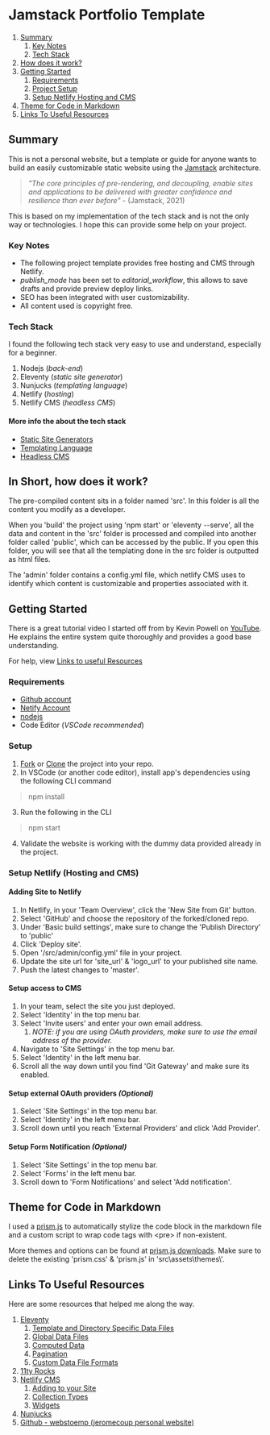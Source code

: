 # Jamstack Portfolio Template

1. [Summary](#summary)
    1. [Key Notes](#key-notes)
    2. [Tech Stack](#tech-stack)
2. [How does it work?](#in-short-how-does-it-work)
3. [Getting Started](#getting-started)
    1. [Requirements](#requirements)
    2. [Project Setup](#setup)
    3. [Setup Netlify Hosting and CMS](#setup-netlify-hosting-and-cms)
4. [Theme for Code in Markdown](#theme-for-code-in-markdown)
5. [Links To Useful Resources](#links-to-useful-resources)


## Summary

This is not a personal website, but a template or guide for anyone wants to build an easily customizable static website using the [Jamstack](https://jamstack.org/) architecture.

> *"The core principles of pre-rendering, and decoupling, enable sites and applications to be delivered with greater confidence and resilience than ever before"* - (Jamstack, 2021)

This is based on my implementation of the tech stack and is not the only way or technologies. I hope this can provide some help on your project.

### Key Notes
- The following project template provides free hosting and CMS through Netlify.
- *publish_mode* has been set to *editorial_workflow*, this allows to save drafts and provide preview deploy links.
- SEO has been integrated with user customizability.
- All content used is copyright free.

### Tech Stack

I found the following tech stack very easy to use and understand, especially for a beginner.
1. Nodejs (*back-end*)
2. Eleventy (*static site generator*)
3. Nunjucks (*templating language*)
4. Netlify (*hosting*)
5. Netlify CMS (*headless CMS*)

#### More info the about the tech stack

- [Static Site Generators](https://www.netlify.com/blog/2020/04/14/what-is-a-static-site-generator-and-3-ways-to-find-the-best-one/)
- [Templating Language](https://en.wikipedia.org/wiki/Template_processor)
- [Headless CMS](https://www.sanity.io/blog/headless-cms-explained)

## In Short, how does it work?

The pre-compiled content sits in a folder named 'src'. In this folder is all the content you modify as a developer. 

When you 'build' the project using 'npm start' or 'eleventy --serve', all the data and content in the 'src' folder is processed and compiled into another folder called 'public', which can be accessed by the public. If you open this folder, you will see that all the templating done in the src folder is outputted as html files. 

The 'admin' folder contains a config.yml file, which netlify CMS uses to identify which content is customizable and properties associated with it.

## Getting Started

There is a great tutorial video I started off from by Kevin Powell on [YouTube](https://www.youtube.com/watch?v=4wD00RT6d-g). He explains the entire system quite thoroughly and provides a good base understanding.

For help, view [Links to useful Resources](#links-to-useful-resources)

### Requirements

- [Github account](https://github.com/)
- [Netify Account](https://app.netlify.com/)
- [nodejs](https://nodejs.org/en/download/)
- Code Editor (*VSCode recommended*)

### Setup

1. [Fork](https://docs.github.com/en/get-started/quickstart/fork-a-repo) or [Clone](https://docs.github.com/en/repositories/creating-and-managing-repositories/cloning-a-repository) the project into your repo.
2. In VSCode (or another code editor), install app's dependencies using the following CLI command
> npm install
3. Run the following in the CLI
> npm start
4. Validate the website is working with the dummy data provided already in the project.

### Setup Netlify (Hosting and CMS)

#### Adding Site to Netlify

1. In Netlify, in your 'Team Overview', click the 'New Site from Git' button.
2. Select 'GitHub' and choose the repository of the forked/cloned repo.
3. Under 'Basic build settings', make sure to change the 'Publish Directory' to 'public'
4. Click 'Deploy site'.
5. Open '/src/admin/config.yml' file in your project.
6. Update the site url for 'site_url' & 'logo_url' to your published site name.
7. Push the latest changes to 'master'.

#### Setup access to CMS

1. In your team, select the site you just deployed.
2. Select 'Identity' in the top menu bar.
3. Select 'Invite users' and enter your own email address.
    1. *NOTE: if you are using OAuth providers, make sure to use the email address of the provider.*
4. Navigate to 'Site Settings' in the top menu bar.
5. Select 'Identity' in the left menu bar.
6. Scroll all the way down until you find 'Git Gateway' and make sure its enabled.

#### Setup external OAuth providers *(Optional)*

1. Select 'Site Settings' in the top menu bar.
2. Select 'Identity' in the left menu bar.
3. Scroll down until you reach 'External Providers' and click 'Add Provider'.

#### Setup Form Notification *(Optional)*

1. Select 'Site Settings' in the top menu bar.
2. Select 'Forms' in the left menu bar.
3. Scroll down to 'Form Notifications' and select 'Add notification'.

## Theme for Code in Markdown

I used a [prism.js](https://prismjs.com/) to automatically stylize the code block in the markdown file and a custom script to wrap code tags with &lt;pre> if non-existent. 

More themes and options can be found at [prism.js downloads](https://prismjs.com/download.html#themes=prism-okaidia&languages=markup+css+clike+javascript). Make sure to delete the existing 'prism.css' & 'prism.js' in 'src\assets\themes\\'.

## Links To Useful Resources

Here are some resources that helped me along the way.

1. [Eleventy](https://www.11ty.dev/docs/)
    1. [Template and Directory Specific Data Files](https://www.11ty.dev/docs/data-template-dir/)
    2. [Global Data Files](https://www.11ty.dev/docs/data-global/)
    3. [Computed Data](https://www.11ty.dev/docs/data-computed/)
    4. [Pagination](https://www.11ty.dev/docs/pagination/nav/)
    5. [Custom Data File Formats](https://www.11ty.dev/docs/data-custom/)
2. [11ty Rocks](https://11ty.rocks/)
3. [Netlify CMS](https://www.netlifycms.org/docs/intro/)
    1. [Adding to your Site](https://www.netlifycms.org/docs/add-to-your-site/)
    2. [Collection Types](https://www.netlifycms.org/docs/collection-types/)
    3. [Widgets](https://www.netlifycms.org/docs/widgets/#header)
4. [Nunjucks](https://mozilla.github.io/nunjucks/templating.html)
5. [Github - webstoemp (jeromecoup personal website)](https://github.com/jeromecoupe/webstoemp)

